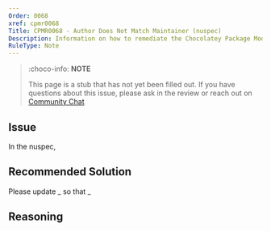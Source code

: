 ```yaml
---
Order: 0068
xref: cpmr0068
Title: CPMR0068 - Author Does Not Match Maintainer (nuspec)
Description: Information on how to remediate the Chocolatey Package Moderation Rule 0068
RuleType: Note
---
```


<?! Include "../../../../../shared/package-validator-rule-note.txt" /?>

> :choco-info: **NOTE**
>
> This page is a stub that has not yet been filled out. If you have questions about this issue, please ask in the review or reach out on [Community Chat](https://ch0.co/community)

## Issue

In the nuspec,

## Recommended Solution

Please update _ so that _

## Reasoning
